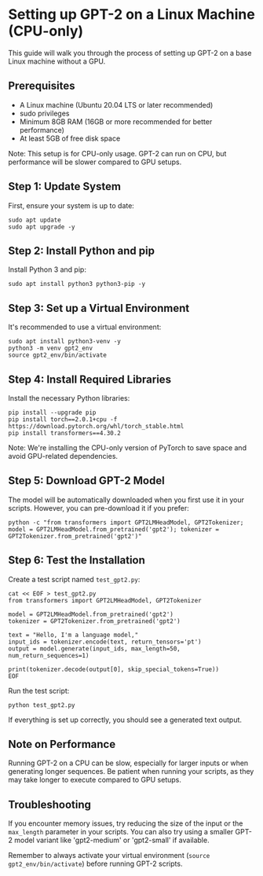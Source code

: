 # Setting up GPT-2 on a Linux Machine (CPU-only)

This guide will walk you through the process of setting up GPT-2 on a base Linux machine without a GPU.

## Prerequisites

- A Linux machine (Ubuntu 20.04 LTS or later recommended)
- sudo privileges
- Minimum 8GB RAM (16GB or more recommended for better performance)
- At least 5GB of free disk space

Note: This setup is for CPU-only usage. GPT-2 can run on CPU, but performance will be slower compared to GPU setups.

## Step 1: Update System

First, ensure your system is up to date:

```
sudo apt update
sudo apt upgrade -y
```

## Step 2: Install Python and pip

Install Python 3 and pip:

```
sudo apt install python3 python3-pip -y
```

## Step 3: Set up a Virtual Environment

It's recommended to use a virtual environment:

```
sudo apt install python3-venv -y
python3 -m venv gpt2_env
source gpt2_env/bin/activate
```

## Step 4: Install Required Libraries

Install the necessary Python libraries:

```
pip install --upgrade pip
pip install torch==2.0.1+cpu -f https://download.pytorch.org/whl/torch_stable.html
pip install transformers==4.30.2
```

Note: We're installing the CPU-only version of PyTorch to save space and avoid GPU-related dependencies.

## Step 5: Download GPT-2 Model

The model will be automatically downloaded when you first use it in your scripts. However, you can pre-download it if you prefer:

```
python -c "from transformers import GPT2LMHeadModel, GPT2Tokenizer; model = GPT2LMHeadModel.from_pretrained('gpt2'); tokenizer = GPT2Tokenizer.from_pretrained('gpt2')"
```

## Step 6: Test the Installation

Create a test script named `test_gpt2.py`:

```
cat << EOF > test_gpt2.py
from transformers import GPT2LMHeadModel, GPT2Tokenizer

model = GPT2LMHeadModel.from_pretrained('gpt2')
tokenizer = GPT2Tokenizer.from_pretrained('gpt2')

text = "Hello, I'm a language model,"
input_ids = tokenizer.encode(text, return_tensors='pt')
output = model.generate(input_ids, max_length=50, num_return_sequences=1)

print(tokenizer.decode(output[0], skip_special_tokens=True))
EOF
```

Run the test script:

```
python test_gpt2.py
```

If everything is set up correctly, you should see a generated text output.

## Note on Performance

Running GPT-2 on a CPU can be slow, especially for larger inputs or when generating longer sequences. Be patient when running your scripts, as they may take longer to execute compared to GPU setups.

## Troubleshooting

If you encounter memory issues, try reducing the size of the input or the `max_length` parameter in your scripts. You can also try using a smaller GPT-2 model variant like 'gpt2-medium' or 'gpt2-small' if available.

Remember to always activate your virtual environment (`source gpt2_env/bin/activate`) before running GPT-2 scripts.